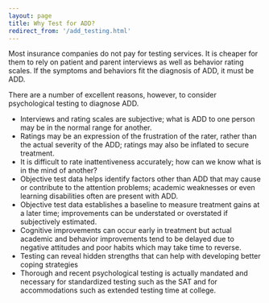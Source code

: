 ```yaml
---
layout: page
title: Why Test for ADD?
redirect_from: '/add_testing.html'
---
```


Most insurance companies do not pay for testing services. It is cheaper for them to rely on patient and parent interviews as well as behavior rating scales. If the symptoms and behaviors fit the diagnosis of ADD, it must be ADD.

There are a number of excellent reasons, however, to consider psychological testing to diagnose ADD.

* Interviews and rating scales are subjective; what is ADD to one person may be in the normal range for another.
* Ratings may be an expression of the frustration of the rater, rather than the actual severity of the ADD; ratings may also be inflated to secure treatment.
* It is difficult to rate inattentiveness accurately; how can we know what is in the mind of another?     
* Objective test data helps identify factors other than ADD that may cause or contribute to the attention problems; academic weaknesses or even learning disabilities often are present with ADD.
* Objective test data establishes a baseline to measure treatment gains at a later time; improvements can be understated or overstated if subjectively estimated.
* Cognitive improvements can occur early in treatment but actual academic and behavior improvements tend to be delayed due to negative attitudes and poor habits which may take time to reverse.
* Testing can reveal hidden strengths that can help with developing better coping strategies
* Thorough and recent psychological testing is actually mandated and necessary for standardized testing such as the SAT and for accommodations such as extended testing time at college.
